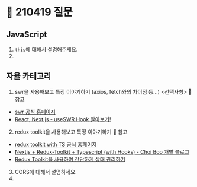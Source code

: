 # 📆 210419 질문

## JavaScript
1. `this`에 대해서 설명해주세요.
2. 

## 자율 카테고리
1. swr을 사용해보고 특징 이야기하기 (axios, fetch와의 차이점 등...) <선택사항>
    📌 참고
  - [swr 공식 홈페이지](https://swr.vercel.app/)
  - [React, Next.js - useSWR Hook 알아보기!](https://jaeseokim.tistory.com/113)
  
2. redux toolkit을 사용해보고 특징 이야기하기
   📌 참고
  - [redux toolkit with TS 공식 홈페이지](https://redux-toolkit.js.org/usage/usage-with-typescript#defining-the-initial-state-type)
  - [Nextjs + Redux-Toolkit + Typescript (with Hooks) - Choi Boo 개발 블로그](https://kyounghwan01.github.io/blog/React/redux/redux-toolkit/#type-definition)
  - [Redux Toolkit을 사용하여 간단하게 상태 관리하기](https://qnrjs42.github.io/react/redux/next_redux_toolkit/#storets)

3. CORS에 대해서 설명하세요.
4. 
